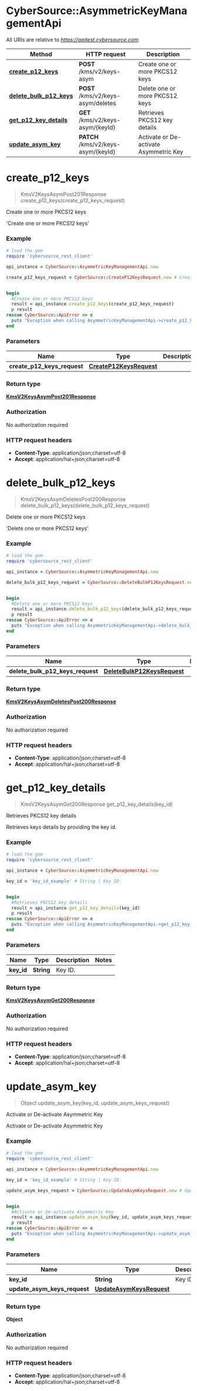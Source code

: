 # CyberSource::AsymmetricKeyManagementApi

All URIs are relative to *https://apitest.cybersource.com*

Method | HTTP request | Description
------------- | ------------- | -------------
[**create_p12_keys**](AsymmetricKeyManagementApi.md#create_p12_keys) | **POST** /kms/v2/keys-asym | Create one or more PKCS12 keys
[**delete_bulk_p12_keys**](AsymmetricKeyManagementApi.md#delete_bulk_p12_keys) | **POST** /kms/v2/keys-asym/deletes | Delete one or more PKCS12 keys
[**get_p12_key_details**](AsymmetricKeyManagementApi.md#get_p12_key_details) | **GET** /kms/v2/keys-asym/{keyId} | Retrieves PKCS12 key details
[**update_asym_key**](AsymmetricKeyManagementApi.md#update_asym_key) | **PATCH** /kms/v2/keys-asym/{keyId} | Activate or De-activate Asymmetric Key


# **create_p12_keys**
> KmsV2KeysAsymPost201Response create_p12_keys(create_p12_keys_request)

Create one or more PKCS12 keys

'Create one or more PKCS12 keys' 

### Example
```ruby
# load the gem
require 'cybersource_rest_client'

api_instance = CyberSource::AsymmetricKeyManagementApi.new

create_p12_keys_request = CyberSource::CreateP12KeysRequest.new # CreateP12KeysRequest | 


begin
  #Create one or more PKCS12 keys
  result = api_instance.create_p12_keys(create_p12_keys_request)
  p result
rescue CyberSource::ApiError => e
  puts "Exception when calling AsymmetricKeyManagementApi->create_p12_keys: #{e}"
end
```

### Parameters

Name | Type | Description  | Notes
------------- | ------------- | ------------- | -------------
 **create_p12_keys_request** | [**CreateP12KeysRequest**](CreateP12KeysRequest.md)|  | 

### Return type

[**KmsV2KeysAsymPost201Response**](KmsV2KeysAsymPost201Response.md)

### Authorization

No authorization required

### HTTP request headers

 - **Content-Type**: application/json;charset=utf-8
 - **Accept**: application/hal+json;charset=utf-8



# **delete_bulk_p12_keys**
> KmsV2KeysAsymDeletesPost200Response delete_bulk_p12_keys(delete_bulk_p12_keys_request)

Delete one or more PKCS12 keys

'Delete one or more PKCS12 keys' 

### Example
```ruby
# load the gem
require 'cybersource_rest_client'

api_instance = CyberSource::AsymmetricKeyManagementApi.new

delete_bulk_p12_keys_request = CyberSource::DeleteBulkP12KeysRequest.new # DeleteBulkP12KeysRequest | 


begin
  #Delete one or more PKCS12 keys
  result = api_instance.delete_bulk_p12_keys(delete_bulk_p12_keys_request)
  p result
rescue CyberSource::ApiError => e
  puts "Exception when calling AsymmetricKeyManagementApi->delete_bulk_p12_keys: #{e}"
end
```

### Parameters

Name | Type | Description  | Notes
------------- | ------------- | ------------- | -------------
 **delete_bulk_p12_keys_request** | [**DeleteBulkP12KeysRequest**](DeleteBulkP12KeysRequest.md)|  | 

### Return type

[**KmsV2KeysAsymDeletesPost200Response**](KmsV2KeysAsymDeletesPost200Response.md)

### Authorization

No authorization required

### HTTP request headers

 - **Content-Type**: application/json;charset=utf-8
 - **Accept**: application/hal+json;charset=utf-8



# **get_p12_key_details**
> KmsV2KeysAsymGet200Response get_p12_key_details(key_id)

Retrieves PKCS12 key details

Retrieves keys details by providing the key id.

### Example
```ruby
# load the gem
require 'cybersource_rest_client'

api_instance = CyberSource::AsymmetricKeyManagementApi.new

key_id = 'key_id_example' # String | Key ID. 


begin
  #Retrieves PKCS12 key details
  result = api_instance.get_p12_key_details(key_id)
  p result
rescue CyberSource::ApiError => e
  puts "Exception when calling AsymmetricKeyManagementApi->get_p12_key_details: #{e}"
end
```

### Parameters

Name | Type | Description  | Notes
------------- | ------------- | ------------- | -------------
 **key_id** | **String**| Key ID.  | 

### Return type

[**KmsV2KeysAsymGet200Response**](KmsV2KeysAsymGet200Response.md)

### Authorization

No authorization required

### HTTP request headers

 - **Content-Type**: application/json;charset=utf-8
 - **Accept**: application/hal+json;charset=utf-8



# **update_asym_key**
> Object update_asym_key(key_id, update_asym_keys_request)

Activate or De-activate Asymmetric Key

Activate or De-activate Asymmetric Key 

### Example
```ruby
# load the gem
require 'cybersource_rest_client'

api_instance = CyberSource::AsymmetricKeyManagementApi.new

key_id = 'key_id_example' # String | Key ID. 

update_asym_keys_request = CyberSource::UpdateAsymKeysRequest.new # UpdateAsymKeysRequest | 


begin
  #Activate or De-activate Asymmetric Key
  result = api_instance.update_asym_key(key_id, update_asym_keys_request)
  p result
rescue CyberSource::ApiError => e
  puts "Exception when calling AsymmetricKeyManagementApi->update_asym_key: #{e}"
end
```

### Parameters

Name | Type | Description  | Notes
------------- | ------------- | ------------- | -------------
 **key_id** | **String**| Key ID.  | 
 **update_asym_keys_request** | [**UpdateAsymKeysRequest**](UpdateAsymKeysRequest.md)|  | 

### Return type

**Object**

### Authorization

No authorization required

### HTTP request headers

 - **Content-Type**: application/json;charset=utf-8
 - **Accept**: application/hal+json;charset=utf-8



